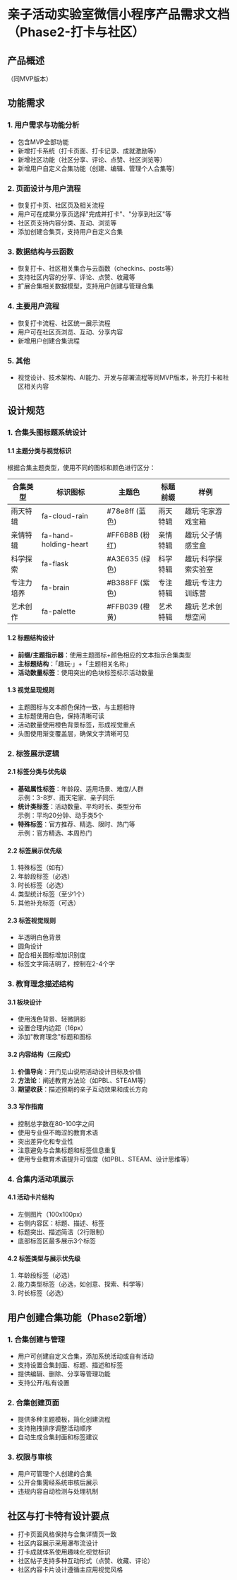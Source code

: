 # 亲子活动实验室微信小程序产品需求文档（Phase2-打卡与社区）

## 产品概述
（同MVP版本）

## 功能需求
### 1. 用户需求与功能分析
- 包含MVP全部功能
- 新增打卡系统（打卡页面、打卡记录、成就激励等）
- 新增社区功能（社区分享、评论、点赞、社区浏览等）
- 新增用户自定义合集功能（创建、编辑、管理个人合集等）

### 2. 页面设计与用户流程
- 恢复打卡页、社区页及相关流程
- 用户可在成果分享页选择"完成并打卡"、"分享到社区"等
- 社区页支持内容分类、互动、浏览等
- 添加创建合集页，支持用户自定义合集

### 3. 数据结构与云函数
- 恢复打卡、社区相关集合与云函数（checkins、posts等）
- 支持社区内容的分享、评论、点赞、收藏等
- 扩展合集相关数据模型，支持用户创建与管理合集

### 4. 主要用户流程
- 恢复打卡流程、社区统一展示流程
- 用户可在社区页浏览、互动、分享内容
- 新增用户创建合集流程

### 5. 其他
- 视觉设计、技术架构、AI能力、开发与部署流程等同MVP版本，补充打卡和社区相关内容 

## 设计规范

### 1. 合集头图标题系统设计

#### 1.1 主题分类与视觉标识
根据合集主题类型，使用不同的图标和颜色进行区分：

| 合集类型 | 标识图标 | 主题色 | 标题前缀 | 样例 |
|---------|--------|--------|---------|------|
| 雨天特辑 | fa-cloud-rain | #78e8ff (蓝色) | 雨天特辑 | 趣玩·宅家游戏宝箱 |
| 亲情特辑 | fa-hand-holding-heart | #FF6B8B (粉红) | 亲情特辑 | 趣玩·父子情感宝盒 |
| 科学探索 | fa-flask | #A3E635 (绿色) | 科学特辑 | 趣玩·科学探索实验室 |
| 专注力培养 | fa-brain | #B388FF (紫色) | 专注特辑 | 趣玩·专注力训练营 |
| 艺术创作 | fa-palette | #FFB039 (橙黄) | 艺术特辑 | 趣玩·艺术创想空间 |

#### 1.2 标题结构设计
- **前缀/主题指示器**：使用主题图标+颜色相应的文本指示合集类型
- **主标题结构**：「趣玩·」+「主题相关名称」
- **活动数量标签**：使用突出的色块标签标示活动数量

#### 1.3 视觉呈现规则
- 主题图标与文本颜色保持一致，与主题相符
- 主标题使用白色，保持清晰可读
- 活动数量使用橙色背景标签，形成视觉重点
- 头图使用渐变覆盖层，确保文字清晰可见

### 2. 标签展示逻辑

#### 2.1 标签分类与优先级
- **基础属性标签**：年龄段、适用场景、难度/人群  
  示例：3-8岁、雨天宅家、亲子同乐
- **统计类标签**：活动数量、平均时长、类型分布  
  示例：平均20分钟、动手类5个
- **特殊标签**：官方推荐、精选、限时、热门等  
  示例：官方精选、本周热门

#### 2.2 标签展示优先级
1. 特殊标签（如有）
2. 年龄段标签（必选）
3. 时长标签（必选）
4. 类型统计标签（至少1个）
5. 其他补充标签（可选）

#### 2.3 标签视觉规则
- 半透明白色背景
- 圆角设计
- 配合相关图标增加识别度
- 标签文字简洁明了，控制在2-4个字

### 3. 教育理念描述结构

#### 3.1 板块设计
- 使用浅色背景、轻微阴影
- 设置合理内边距（16px）
- 添加"教育理念"标题和图标

#### 3.2 内容结构（三段式）
1. **价值导向**：开门见山说明活动设计目标及价值
2. **方法论**：阐述教育方法论（如PBL、STEAM等）
3. **期望收获**：描述预期的亲子互动效果和成长方向

#### 3.3 写作指南
- 控制总字数在80-100字之间
- 使用专业但不晦涩的教育术语
- 突出差异化和专业性
- 注意避免与合集标题和标签信息重复
- 使用专业教育术语提升可信度（如PBL、STEAM、设计思维等）

### 4. 合集内活动项展示

#### 4.1 活动卡片结构
- 左侧图片（100x100px）
- 右侧内容区：标题、描述、标签
- 标题突出、描述简洁（2行限制）
- 底部标签区最多展示3个标签

#### 4.2 标签类型与展示优先级
1. 年龄段标签（必选）
2. 能力类型标签（必选，如创意、探索、科学等）
3. 时长标签（必选）

## 用户创建合集功能（Phase2新增）

### 1. 合集创建与管理
- 用户可创建自定义合集，添加系统活动或自有活动
- 支持设置合集封面、标题、描述和标签
- 提供编辑、删除、分享等管理功能
- 支持公开/私有设置

### 2. 合集创建页面
- 提供多种主题模板，简化创建流程
- 支持拖拽排序调整活动顺序
- 自动生成合集封面和标签建议

### 3. 权限与审核
- 用户可管理个人创建的合集
- 公开合集需经系统审核后展示
- 违规内容自动检测与处理机制

## 社区与打卡特有设计要点
- 打卡页面风格保持与合集详情页一致
- 社区内容展示采用瀑布流设计
- 打卡成就体系使用趣味化视觉标识
- 社区帖子支持多种互动形式（点赞、收藏、评论）
- 社区内容卡片设计遵循主应用视觉风格 